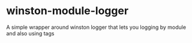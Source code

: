 # winston-module-logger
A simple wrapper around winston logger that lets you logging by module and also using tags
